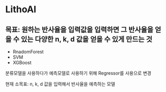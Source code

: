 # LithoAI

## 목표: 원하는 반사율을 입력값을 입력하면 그 반사율을 얻을 수 있는 다양한 n, k, d 값을 얻을 수 있게 만드는 것

 - RnadomForest
 - SVM
 - XGBoost
 
분류모델을 사용하다가 예측모델로 사용하기 위해 Regressor를 사용으로 변경

현재 소목표: n, k, d 값을 입력해서 반사율을 예측하는 모델

